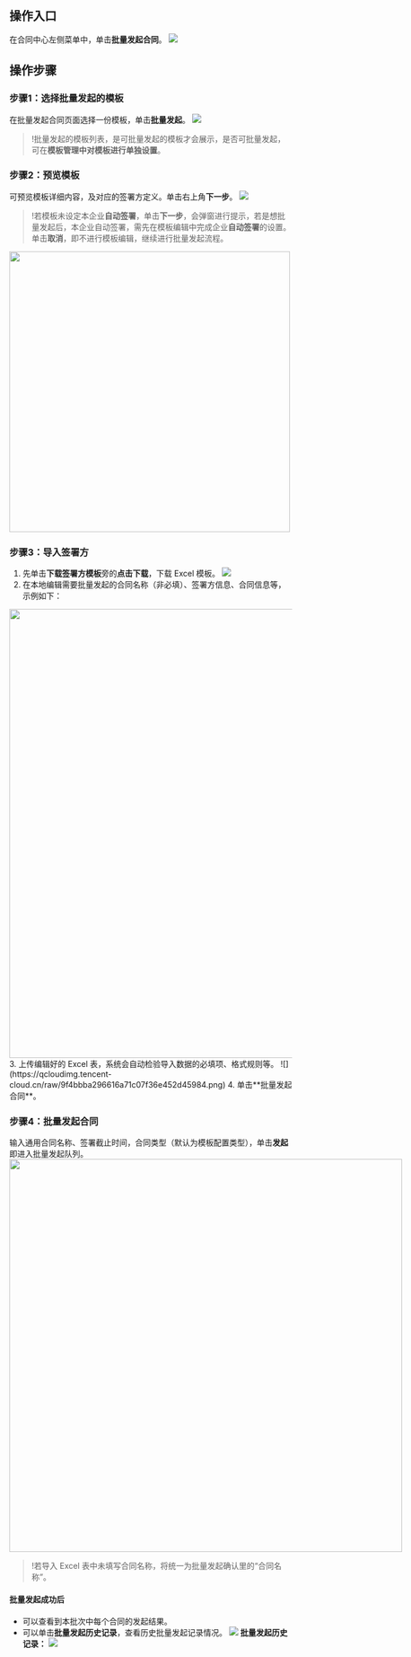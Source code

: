 ## 操作入口
在合同中心左侧菜单中，单击**批量发起合同**。
![](https://qcloudimg.tencent-cloud.cn/raw/cc217436e4d61fb53197dff962e70e51.png)

## 操作步骤
### 步骤1：选择批量发起的模板
在批量发起合同页面选择一份模板，单击**批量发起**。
![](https://qcloudimg.tencent-cloud.cn/raw/45ade84699f2f12396f83f9dbe79c586.png)
>!批量发起的模板列表，是可批量发起的模板才会展示，是否可批量发起，可在**模板管理中对模板进行单独设置**。



### 步骤2：预览模板
可预览模板详细内容，及对应的签署方定义。单击右上角**下一步**。
![](https://qcloudimg.tencent-cloud.cn/raw/47db91f0cdf6f41b04151bcf26d7dbcb.png)
>!若模板未设定本企业**自动签署**，单击**下一步**，会弹窗进行提示，若是想批量发起后，本企业自动签署，需先在模板编辑中完成企业**自动签署**的设置。单击**取消**，即不进行模板编辑，继续进行批量发起流程。
<img style="width:500px; max-width: inherit;" src="https://qcloudimg.tencent-cloud.cn/raw/3cf98806384c22b8e9d983ea0e00a75a.png" />



### 步骤3：导入签署方
1. 先单击**下载签署方模板**旁的**点击下载**，下载 Excel 模板。
![](https://qcloudimg.tencent-cloud.cn/raw/278374830d5a10c105a525cb5df6fa4d.png)
2. 在本地编辑需要批量发起的合同名称（非必填）、签署方信息、合同信息等，示例如下：
<img style="width:800px; max-width: inherit;" src="https://qcloudimg.tencent-cloud.cn/raw/f52324af8c25cd65abb3e8939877e407.png" />
3. 上传编辑好的 Excel 表，系统会自动检验导入数据的必填项、格式规则等。
![](https://qcloudimg.tencent-cloud.cn/raw/9f4bbba296616a71c07f36e452d45984.png)
4. 单击**批量发起合同**。



### 步骤4：批量发起合同
输入通用合同名称、签署截止时间，合同类型（默认为模板配置类型），单击**发起**即进入批量发起队列。
<img style="width:700px; max-width: inherit;" src="https://qcloudimg.tencent-cloud.cn/raw/790ca6ded5debe28c71e15c75fb33a54.png" />

>!若导入 Excel 表中未填写合同名称，将统一为批量发起确认里的“合同名称”。

#### 批量发起成功后
- 可以查看到本批次中每个合同的发起结果。
- 可以单击**批量发起历史记录**，查看历史批量发起记录情况。
![](https://qcloudimg.tencent-cloud.cn/raw/f57cd911cda8e21b15eb638895c3bc57.png)
**批量发起历史记录：**
![](https://qcloudimg.tencent-cloud.cn/raw/3b1f6fec4768b8d3ce26f1219a61e4f0.png)
